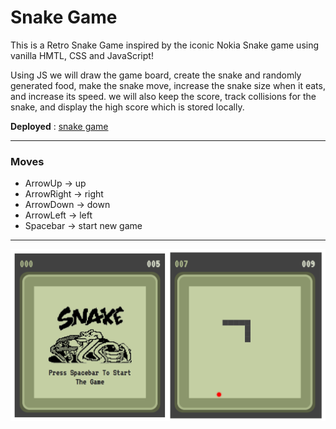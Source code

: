 # Snake Game

This is a Retro Snake Game inspired by the iconic Nokia Snake game using vanilla HMTL, CSS and JavaScript!

Using JS we will draw the game board, create the snake and randomly generated food, make the snake move, increase the snake size when it eats, and increase its speed. we will also keep the score, track collisions for the snake, and display the high score which is stored locally.

**Deployed** : [snake game](https://mauryavishal767.github.io/snake-game/)

---

### Moves
- ArrowUp -> up
- ArrowRight -> right
- ArrowDown -> down
- ArrowLeft -> left
- Spacebar -> start new game

---

![snake game](snake-game.png)
